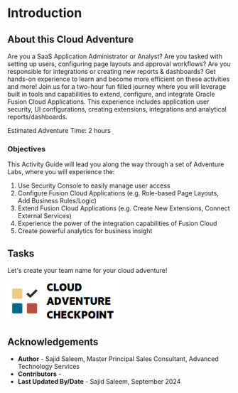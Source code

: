 # Introduction

## About this Cloud Adventure

Are you a SaaS Application Administrator or Analyst? Are you tasked with setting up users, configuring page layouts and approval workflows? Are you responsible for integrations or creating new reports & dashboards? Get hands-on experience to learn and become more efficient on these activities and more! Join us for a two-hour fun filled journey where you will leverage built in tools and capabilities to extend, configure, and integrate Oracle Fusion Cloud Applications. This experience includes application user security, UI configurations, creating extensions, integrations and analytical reports/dashboards.

Estimated Adventure Time: 2 hours

### **Objectives**

This Activity Guide will lead you along the way through a set of Adventure Labs, where you will experience the:
1.	Use Security Console to easily manage user access
2.	Configure Fusion Cloud Applications (e.g. Role-based Page Layouts, Add Business Rules/Logic)
3.  Extend Fusion Cloud Applications (e.g. Create New Extensions, Connect External Services)
4.  Experience the power of the integration capabilities of Fusion Cloud
5.  Create powerful analytics for business insight

## Tasks

Let's create your team name for your cloud adventure!

[![Cloud Adventure](images/cloud-adventure-checkpoint-image.png)](https://apex.oracle.com/pls/apex/f?p=159406:LOGIN_TEAM:::::CC:SCMCLOUDADVENTURE) 
    
## Acknowledgements
* **Author** - Sajid Saleem, Master Principal Sales Consultant, Advanced Technology Services
* **Contributors** -  
* **Last Updated By/Date** - Sajid Saleem, September 2024


